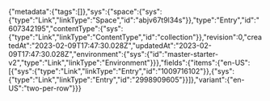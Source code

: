 {"metadata":{"tags":[]},"sys":{"space":{"sys":{"type":"Link","linkType":"Space","id":"abjv67t9l34s"}},"type":"Entry","id":"607342195","contentType":{"sys":{"type":"Link","linkType":"ContentType","id":"collection"}},"revision":0,"createdAt":"2023-02-09T17:47:30.028Z","updatedAt":"2023-02-09T17:47:30.028Z","environment":{"sys":{"id":"master-starter-v2","type":"Link","linkType":"Environment"}}},"fields":{"items":{"en-US":[{"sys":{"type":"Link","linkType":"Entry","id":"1009716102"}},{"sys":{"type":"Link","linkType":"Entry","id":"2998909605"}}]},"variant":{"en-US":"two-per-row"}}}